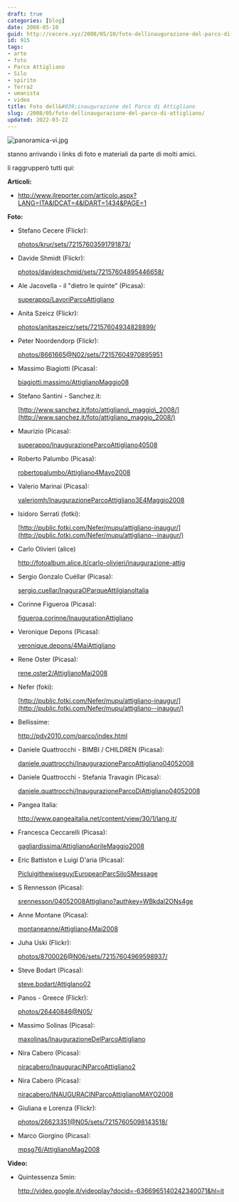 ```yaml
---
draft: true
categories: [blog]
date: 2008-05-10
guid: http://cecere.xyz/2008/05/10/foto-dellinaugurazione-del-parco-di-attigliano/
id: 915
tags:
- arte
- foto
- Parco Attigliano
- Silo
- spirito
- Terra2
- umanista
- video
title: Foto dell&#039;inaugurazione del Parco di Attigliano
slug: /2008/05/foto-dellinaugurazione-del-parco-di-attigliano/
updated: 2022-03-22
---
```


![panoramica-vi.jpg](http://cecere.xyz/wp-content/uploads/sites/3/2008/05/panoramica-vi.jpg)

stanno arrivando i links di foto e materiali da parte di molti amici.
  
li raggrupperò tutti qui:

**Articoli:**

- <http://www.ilreporter.com/articolo.aspx?LANG=ITA&IDCAT=4&IDART=1434&PAGE=1> </ul> 
    **Foto:**
    
    - Stefano Cecere (Flickr):
  
        [photos/krur/sets/72157603591791873/](http://www.flickr.com/photos/krur/sets/72157603591791873/) 
    - Davide Shmidt (Flickr):
  
        [photos/davideschmid/sets/72157604895446658/](http://www.flickr.com/photos/davideschmid/sets/72157604895446658/) 
    - Ale Jacovella - il "dietro le quinte" (Picasa):
  
        [superappo/LavoriParcoAttigliano](http://picasaweb.google.com/superappo/LavoriParcoAttigliano) 
    - Anita Szeicz (Flickr):
  
        [photos/anitaszeicz/sets/72157604934828899/](http://www.flickr.com/photos/anitaszeicz/sets/72157604934828899/) 
    - Peter Noordendorp (Flickr):
  
        [photos/8661665@N02/sets/72157604970895951](http://www.flickr.com/photos/8661665@N02/sets/72157604970895951) 
    - Massimo Biagiotti (Picasa):
  
        [biagiotti.massimo/AttiglianoMaggio08](http://picasaweb.google.it/biagiotti.massimo/AttiglianoMaggio08) 
    - Stefano Santini - Sanchez.it:
  
        [http://www.sanchez.it/foto/attigliano\_maggio\_2008/](http://www.sanchez.it/foto/attigliano_maggio_2008/) 
    - Maurizio (Picasa):
  
        [superappo/InaugurazioneParcoAttigliano40508](http://picasaweb.google.it/superappo/InaugurazioneParcoAttigliano40508) 
    - Roberto Palumbo (Picasa):
  
        [robertopalumbo/Attigliano4Mayo2008](http://picasaweb.google.it/robertopalumbo/Attigliano4Mayo2008) 
    - Valerio Marinai (Picasa):
  
        [valeriomh/InaugurazioneParcoAttigliano3E4Maggio2008](http://picasaweb.google.com/valeriomh/InaugurazioneParcoAttigliano3E4Maggio2008) 
    - Isidoro Serrati (fotki):
  
        [http://public.fotki.com/Nefer/mupu/attigliano-inaugur/](http://public.fotki.com/Nefer/mupu/attigliano--inaugur/) 
    - Carlo Olivieri (alice)
  
        <http://fotoalbum.alice.it/carlo-olivieri/inaugurazione-attig> 
    - Sergio Gonzalo Cuéllar (Picasa):
  
        [sergio.cuellar/InaguraOParqueAttilgianoItalia](http://picasaweb.google.com.br/sergio.cuellar/InaguraOParqueAttilgianoItalia) 
    - Corinne Figueroa (Picasa):
  
        [figueroa.corinne/InaugurationAttigliano](http://picasaweb.google.fr/figueroa.corinne/InaugurationAttigliano) 
    - Veronique Depons (Picasa):
  
        [veronique.depons/4MaiAttigliano](http://picasaweb.google.fr/veronique.depons/4MaiAttigliano) 
    - Rene Oster (Picasa):
  
        [rene.oster2/AttiglianoMai2008](http://picasaweb.google.fr/rene.oster2/AttiglianoMai2008) 
    - Nefer (foki):
  
        [http://public.fotki.com/Nefer/mupu/attigliano-inaugur/](http://public.fotki.com/Nefer/mupu/attigliano--inaugur/) 
    - Bellissime:
  
        <http://pdv2010.com/parco/index.html> 
    - Daniele Quattrocchi - BIMBI / CHILDREN (Picasa):
  
        [daniele.quattrocchi/InaugurazioneParcoAttigliano04052008](http://picasaweb.google.com/daniele.quattrocchi/InaugurazioneParcoAttigliano04052008) 
    - Daniele Quattrocchi - Stefania Travagin (Picasa):
  
        [daniele.quattrocchi/InaugurazioneParcoDiAttigliano04052008](http://picasaweb.google.com/daniele.quattrocchi/InaugurazioneParcoDiAttigliano04052008) 
    - Pangea Italia:
  
        <http://www.pangeaitalia.net/content/view/30/1/lang,it/> 
    - Francesca Ceccarelli (Picasa):
  
        [gagliardissima/AttiglianoAprileMaggio2008](http://picasaweb.google.it/gagliardissima/AttiglianoAprileMaggio2008) 
    - Eric Battiston e Luigi D'aria (Picasa):
  
        [Picluigithewiseguy/EuropeanParcSiloSMessage](http://picasaweb.google.fr/luigithewiseguy/EuropeanParcSiloSMessage) 
    - S Rennesson (Picasa):
  
        [srennesson/04052008Attigliano?authkey=WBkdal2ONs4ge](http://picasaweb.google.fr/srennesson/04052008Attigliano?authkey=WBkdal2ONs4) 
    - Anne Montane (Picasa):
  
        [montaneanne/Attigliano4Mai2008](http://picasaweb.google.fr/montaneanne/Attigliano4Mai2008) 
    - Juha Uski (Flickr):
  
        [photos/8700026@N06/sets/72157604969598937/](http://www.flickr.com/photos/8700026@N06/sets/72157604969598937/) 
    - Steve Bodart (Picasa):
  
        [steve.bodart/Attiglano02](http://picasaweb.google.fr/steve.bodart/Attiglano02) 
    - Panos - Greece (Flickr):
  
        [photos/26440846@N05/](http://www.flickr.com/photos/26440846@N05/) 
    - Massimo Solinas (Picasa):
  
        [maxolinas/InaugurazioneDelParcoAttigliano](http://picasaweb.google.it/maxolinas/InaugurazioneDelParcoAttigliano) 
    - Nira Cabero (Picasa):
  
        [niracabero/InauguraciNParcoAttigliano2](http://picasaweb.google.com/niracabero/InauguraciNParcoAttigliano2) 
    - Nira Cabero (Picasa):
  
        [niracabero/INAUGURACINParcoAttiglianoMAYO2008](http://picasaweb.google.com/niracabero/INAUGURACINParcoAttiglianoMAYO2008) 
    - Giuliana e Lorenza (Flickr):
  
        [photos/26623351@N05/sets/72157605098143518/](http://www.flickr.com/photos/26623351@N05/sets/72157605098143518/) 
    - Marco Giorgino (Picasa):
  
        [mpsg76/AttiglianoMag2008](http://picasaweb.google.it/mpsg76/AttiglianoMag2008) </ul> 
        **Video:**
        
        - Quintessenza 5min:
  
            <http://video.google.it/videoplay?docid=-6366965140242340071&hl=it> </ul>